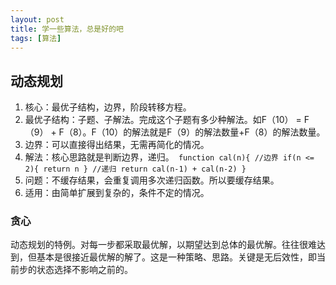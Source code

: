 ```yaml
---
layout: post
title: 学一些算法，总是好的吧
tags: [算法]
---
```

## 动态规划 ##
1. 核心：最优子结构，边界，阶段转移方程。
2. 最优子结构：子题、子解法。完成这个子题有多少种解法。如F（10） = F（9） + F（8）。F（10）的解法就是F（9）的解法数量+F（8）的解法数量。
3. 边界：可以直接得出结果，无需再简化的情况。
4. 解法：核心思路就是判断边界，递归。```
function cal(n){
    //边界
    if(n <= 2){
        return n
    }
    //递归
    return cal(n-1) + cal(n-2)
}```
5. 问题：不缓存结果，会重复调用多次递归函数。所以要缓存结果。
6. 适用：由简单扩展到复杂的，条件不定的情况。

### 贪心 ###
动态规划的特例。对每一步都采取最优解，以期望达到总体的最优解。往往很难达到，但基本是很接近最优解的解了。这是一种策略、思路。关键是无后效性，即当前步的状态选择不影响之前的。

